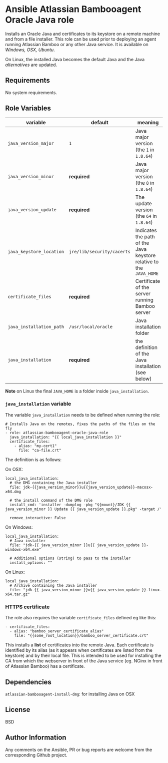 Ansible Atlassian Bambooagent Oracle Java role
==============================================

Installs an Oracle Java and certificates to its keystore on a remote machine and from a file installer.
This role can be used prior to deploying an agent running Atlassian Bamboo or any other Java service.
It is available on *Windows, OSX, Ubuntu*.

On Linux, the
installed Java becomes the default Java and the Java *alternatives* are updated.

Requirements
------------

No system requirements.

Role Variables
--------------

| variable | default | meaning |
|----------|---------|---------|
|`java_version_major`| `1`| Java major version (the `1` in `1.8.64`)|
|`java_version_minor`| **required**| Java major version (the `8` in `1.8.64`)|
|`java_version_update`|**required**| The update version (the `64` in `1.8.64`)|
|`java_keystore_location`|`jre/lib/security/cacerts` | Indicates the path of the Java keystore relative to the `JAVA_HOME`|
|`certificate_files`|**required**| Certificate of the server running Bamboo server|
|`java_installation_path`|`/usr/local/oracle`| Java installation folder |
|`java_installation`|**required**| the definition of the Java installation (see below)|

**Note** on Linux the final `JAVA_HOME` is a folder inside `java_installation`.

### `java_installation` variable

The variable `java_installation` needs to be defined when running the role:

```
# Installs Java on the remotes, fixes the paths of the files on the fly
- role: atlassian-bambooagent-oracle-java-role
  java_installation: "{{ local_java_installation }}"
  certificate_files:
    - alias: "my-cert1"
      file: "ca-file.crt"
```

The definition is as follows:

On OSX:
```
local_java_installation:
  # the DMG containing the Java installer
  file: jdk-{{java_version_minor}}u{{java_version_update}}-macosx-x64.dmg

  # the install command of the DMG role
  install_cmd: 'installer -dumplog -pkg "${mount}/JDK {{ java_version_minor }} Update {{ java_version_update }}.pkg" -target /'

  remove_interactive: False
```

On Windows:
```
local_java_installation:
  # Java installer
  file: "jdk-{{ java_version_minor }}u{{ java_version_update }}-windows-x64.exe"

  # Additional options (string) to pass to the installer
  install_options: ""
```

On Linux:

```
local_java_installation:
  # Archive containing the Java installer
  file: "jdk-{{ java_version_minor }}u{{ java_version_update }}-linux-x64.tar.gz"
```



### HTTPS certificate

The role also requires the variable `certificate_files` defined eg like this:

```
- certificate_files:
  - alias: "bamboo_server_certificate_alias"
    file: "{{some_root_location}}/bamboo_server_certificate.crt"
```

This installs a **list** of certificates into the remote Java. Each certificate is identified by its alias (as it appears
when certificates are listed from the keystore) and by their local file. This is intended to be used for installing the CA
from which the webserver in front of the Java service (eg. NGinx in front of Atlassian Bamboo) has a certificate.


Dependencies
------------

`atlassian-bambooagent-install-dmg`: for installing Java on OSX

License
-------

BSD

Author Information
------------------

Any comments on the Ansible, PR or bug reports are welcome from the corresponding Github project.
